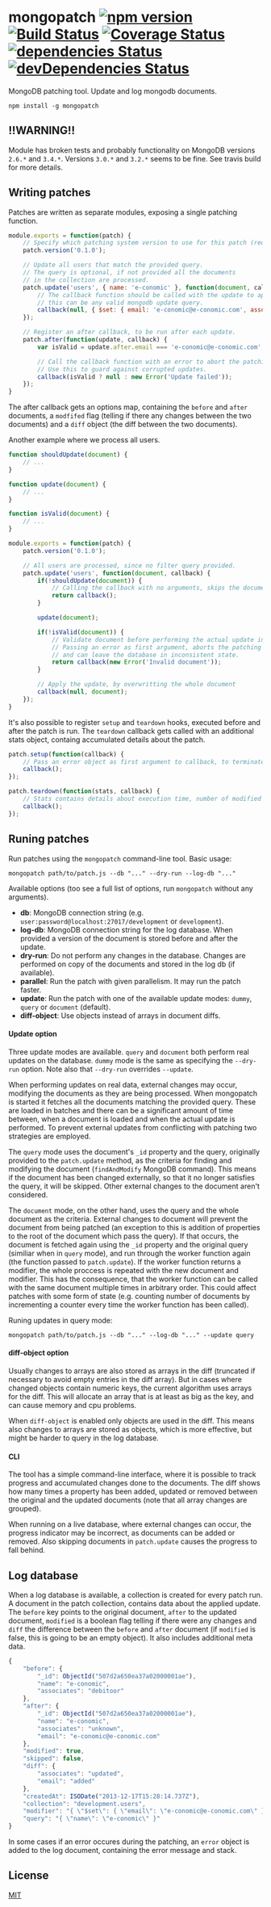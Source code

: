 mongopatch [![npm version](https://badge.fury.io/js/mongopatch.svg)](https://badge.fury.io/js/mongopatch) [![Build Status](https://travis-ci.org/debitoor/mongopatch.svg?branch=master)](https://travis-ci.org/debitoor/mongopatch) [![Coverage Status](https://coveralls.io/repos/github/debitoor/mongopatch/badge.svg?branch=master)](https://coveralls.io/github/debitoor/mongopatch?branch=master) [![dependencies Status](https://david-dm.org/debitoor/mongopatch/status.svg)](https://david-dm.org/debitoor/mongopatch) [![devDependencies Status](https://david-dm.org/debitoor/mongopatch/dev-status.svg)](https://david-dm.org/debitoor/mongopatch?type=dev)
===============================================================================================================================================================================================================================================================================================================================================================================================================================

MongoDB patching tool. Update and log mongodb documents.

	npm install -g mongopatch

!!WARNING!!
-----------

Module has broken tests and probably functionality on MongoDB versions `2.6.*` and `3.4.*`. Versions `3.0.*` and `3.2.*` seems to be fine. See travis build for more details.

Writing patches
---------------

Patches are written as separate modules, exposing a single patching function.

```javascript
module.exports = function(patch) {
	// Specify which patching system version to use for this patch (required)
	patch.version('0.1.0');

	// Update all users that match the provided query.
	// The query is optional, if not provided all the documents
	// in the collection are processed.
	patch.update('users', { name: 'e-conomic' }, function(document, callback) {
		// The callback function should be called with the update to apply,
		// this can be any valid mongodb update query.
		callback(null, { $set: { email: 'e-conomic@e-conomic.com', associates: 'unknown' } });
	});

	// Register an after callback, to be run after each update.
	patch.after(function(update, callback) {
		var isValid = update.after.email === 'e-conomic@e-conomic.com';

		// Call the callback function with an error to abort the patching process.
		// Use this to guard against corrupted updates.
		callback(isValid ? null : new Error('Update failed'));
	});
}
```

The after callback gets an options map, containing the `before` and `after` documents, a `modfifed` flag (telling if there any changes between the two documents) and a `diff` object (the diff between the two documents).

Another example where we process all users.

```javascript
function shouldUpdate(document) {
	// ...
}

function update(document) {
	// ...
}

function isValid(document) {
	// ...
}

module.exports = function(patch) {
	patch.version('0.1.0');

	// All users are processed, since no filter query provided.
	patch.update('users', function(document, callback) {
		if(!shouldUpdate(document)) {
			// Calling the callback with no arguments, skips the document in the update process.
			return callback();
		}

		update(document);

		if(!isValid(document)) {
			// Validate document before performing the actual update in the database.
			// Passing an error as first argument, aborts the patching process,
			// and can leave the database in inconsistent state.
			return callback(new Error('Invalid document'));
		}

		// Apply the update, by overwritting the whole document
		callback(null, document);
	});
}
```

It's also possible to register `setup` and `teardown` hooks, executed before and after the patch is run. The `teardown` callback gets called with an additional stats object, containg accumulated details about the patch.

```javascript
patch.setup(function(callback) {
	// Pass an error object as first argument to callback, to terminate execution.
	callback();
});
```

```javascript
patch.teardown(function(stats, callback) {
	// Stats contains details about execution time, number of modified documents and average speed.
	callback();
});
```

Runing patches
--------------

Run patches using the `mongopatch` command-line tool. Basic usage:

	mongopatch path/to/patch.js --db "..." --dry-run --log-db "..."

Available options (too see a full list of options, run `mongopatch` without any arguments).

- **db**: MongoDB connection string (e.g. `user:password@localhost:27017/development` or `development`).
- **log-db**: MongoDB connection string for the log database. When provided a version of the document is stored before and after the update.
- **dry-run**: Do not perform any changes in the database. Changes are performed on copy of the documents and stored in the log db (if available).
- **parallel**: Run the patch with given parallelism. It may run the patch faster.
- **update**: Run the patch with one of the available update modes: `dummy`, `query` or `document` (default).
- **diff-object**: Use objects instead of arrays in document diffs.

#### Update option

Three update modes are available. `query` and `document` both perform real updates on the database. `dummy` mode is the same as specifying the `--dry-run` option. Note also that `--dry-run` overrides `--update`.

When performing updates on real data, external changes may occur, modifying the documents as they are being processed. When mongopatch is started it fetches all the documents matching the provided query. These are loaded in batches and there can be a significant amount of time between, when a document is loaded and when the actual update is performed. To prevent external updates from conflicting with patching two strategies are employed.

The `query` mode uses the document's `_id` property and the query, originally provided to the `patch.update` method, as the criteria for finding and modifying the document (`findAndModify` MongoDB command). This means if the document has been changed externally, so that it no longer satisfies the query, it will be skipped. Other external changes to the document aren't considered.

The `document` mode, on the other hand, uses the query and the whole document as the criteria. External changes to document will prevent the document from being patched (an exception to this is addition of properties to the root of the document which pass the query). If that occurs, the document is fetched again using the `_id` property and the original query (similiar when in `query` mode), and run through the worker function again (the function passed to `patch.update`). If the worker function returns a modifier, the whole proccess is repeated with the new document and modifier. This has the consequence, that the worker function can be called with the same document multiple times in arbitrary order. This could affect patches with some form of state (e.g. counting number of documents by incrementing a counter every time the worker function has been called).

Runing updates in query mode:

	mongopatch path/to/patch.js --db "..." --log-db "..." --update query

#### diff-object option

Usually changes to arrays are also stored as arrays in the diff (truncated if necessary to avoid empty entries in the diff array). But in cases where changed objects contain numeric keys, the current algorithm uses arrays for the diff. This will allocate an array that is at least as big as the key, and can cause memory and cpu problems.

When `diff-object` is enabled only objects are used in the diff. This means also changes to arrays are stored as objects, which is more effective, but might be harder to query in the log database.

#### CLI

The tool has a simple command-line interface, where it is possible to track progress and accumulated changes done to the documents. The diff shows how many times a property has been added, updated or removed between the original and the updated documents (note that all array changes are grouped).

When running on a live database, where external changes can occur, the progress indicator may be incorrect, as documents can be added or removed. Also skipping documents in `patch.update` causes the progress to fall behind.

Log database
------------

When a log database is available, a collection is created for every patch run. A document in the patch collection, contains data about the applied update. The `before` key points to the original document, `after` to the updated document, `modified` is a boolean flag telling if there were any changes and `diff` the difference between the `before` and `after` document (if `modified` is false, this is going to be an empty object). It also includes additional meta data.

```javascript
{
	"before": {
		"_id": ObjectId("507d2a650ea37a02000001ae"),
		"name": "e-conomic",
		"associates": "debitoor"
	},
	"after": {
		"_id": ObjectId("507d2a650ea37a02000001ae"),
		"name": "e-conomic",
		"associates": "unknown",
		"email": "e-conomic@e-conomic.com"
	},
	"modified": true,
	"skipped": false,
	"diff": {																	// diff is a nested object, where leafs can have one of the three values added, updated, removed
		"associates": "updated",
		"email": "added"
	},
	"createdAt": ISODate("2013-12-17T15:28:14.737Z"),							// when was the log document created
	"collection": "development.users",											// full collection name
	"modifier": "{ \"$set\": { \"email\": \"e-conomic@e-conomic.com\" } }",		// stringified modifier (passed to the callback in patch.update)
	"query": "{ \"name\": \"e-conomic\" }"										// stringified query (passed to patch.update function)
}
```

In some cases if an error occures during the patching, an `error` object is added to the log document, containing the error message and stack.

License
-------

[MIT](http://opensource.org/licenses/MIT)
